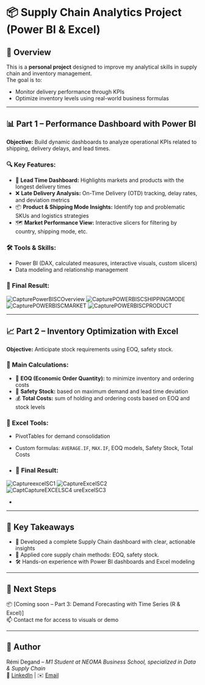 # 📦 Supply Chain Analytics Project (Power BI & Excel)

## 🧭 Overview

This is a **personal project** designed to improve my analytical skills in supply chain and inventory management.  
The goal is to:
- Monitor delivery performance through KPIs
- Optimize inventory levels using real-world business formulas

---

## 📊 Part 1 – Performance Dashboard with Power BI

**Objective:** Build dynamic dashboards to analyze operational KPIs related to shipping, delivery delays, and lead times.

### 🔍 Key Features:
- 📍 **Lead Time Dashboard:** Highlights markets and products with the longest delivery times
- ❌ **Late Delivery Analysis:** On-Time Delivery (OTD) tracking, delay rates, and deviation metrics
- 📦 **Product & Shipping Mode Insights:** Identify top and problematic SKUs and logistics strategies
- 🗺️ **Market Performance View:** Interactive slicers for filtering by country, shipping mode, etc.

### 🛠 Tools & Skills:
- Power BI (DAX, calculated measures, interactive visuals, custom slicers)
- Data modeling and relationship management

### 🧾 Final Result:
![CapturePowerBISCOverview](https://github.com/user-attachments/assets/962d1238-0d09-4d31-9395-8aed1c846474)
![CapturePOWERBISCSHIPPINGMODE](https://github.com/user-attachments/assets/f5f3cef4-ef0c-4b94-90e5-f9f09d5992fb)
![CapturePOWERBISCMARKET](https://github.com/user-attachments/assets/8cf44214-17c7-44ad-a1dc-280661a30c94)
![CapturePOWERBISCPRODUCT](https://github.com/user-attachments/assets/78b7ce9d-295a-4d47-86b3-63bcc11a6d50)



---

## 📈 Part 2 – Inventory Optimization with Excel

**Objective:** Anticipate stock requirements using EOQ, safety stock.

### 📐 Main Calculations:
- 🧮 **EOQ (Economic Order Quantity):** to minimize inventory and ordering costs
- 🛑 **Safety Stock:** based on maximum demand and lead time deviation
- 💰 **Total Costs:** sum of holding and ordering costs based on EOQ and stock levels

### 📂 Excel Tools:
- PivotTables for demand consolidation
- Custom formulas: `AVERAGE.IF`, `MAX.IF`, EOQ models, Safety Stock, Total Costs

- ### 🧾 Final Result:
![CaptureexcelSC1](https://github.com/user-attachments/assets/301348ea-b150-4e6a-a2f8-191002744719)
![CaptureExcelSC2](https://github.com/user-attachments/assets/42da4860-2a87-4802-8601-32117f18306e)
![Capt![CaptureEXCELSC4](https://github.com/user-attachments/assets/920b3028-299c-4d31-9e56-7d907c38f378)
ureExcelSC3](https://github.com/user-attachments/assets/ea6b99ec-ed2a-4e87-a37c-aec91ca5f4db)

- 

---

## 🧠 Key Takeaways

- 📌 Developed a complete Supply Chain dashboard with clear, actionable insights
- 🧾 Applied core supply chain methods: EOQ, safety stock.
- 🛠️ Hands-on experience with Power BI dashboards and Excel modeling

---

## 🚀 Next Steps

📦 [Coming soon – Part 3: Demand Forecasting with Time Series (R & Excel)]  
📫 Contact me for access to visuals or demo

---

## 👤 Author

Rémi Degand – *M1 Student at NEOMA Business School, specialized in Data & Supply Chain*  
🔗 [LinkedIn](https://www.linkedin.com/in/remi-degand/) | ✉️ [Email](mailto:remi@example.com)

